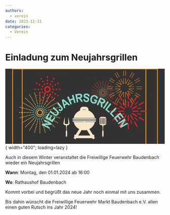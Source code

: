 ```yaml
---
authors: 
  - verein
date: 2023-12-31
categories:
  - Verein
---
```


# Einladung zum Neujahrsgrillen

![Banner](../assets/news/2024/neujahresgrillen.png){ width="400"; loading=lazy }

Auch in diesem Winter veranstaltet die Freiwillige Feuerwehr Baudenbach wieder ein Neujahrsgrillen

**Wann**: Montag, den 01.01.2024 ab 16:00

**Wo**: Rathaushof Baudenbach

Kommt vorbei und begrüßt das neue Jahr noch einmal mit uns zusammen.

Bis dahin wünscht die Freiwillige Feuerwehr Markt Baudenbach e.V. allen einen guten Rutsch ins Jahr 2024!